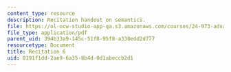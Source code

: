 ```yaml
---
content_type: resource
description: Recitation handout on semantics.
file: https://ol-ocw-studio-app-qa.s3.amazonaws.com/courses/24-973-advanced-semantics-spring-2009/0191f1dd2ae96a358b4d0d1abeccb2d1_MIT24_973s09_rec06.pdf
file_type: application/pdf
parent_uid: 394b33a9-145c-51f8-95f8-a330edd2d777
resourcetype: Document
title: Recitation 6
uid: 0191f1dd-2ae9-6a35-8b4d-0d1abeccb2d1
---
```

